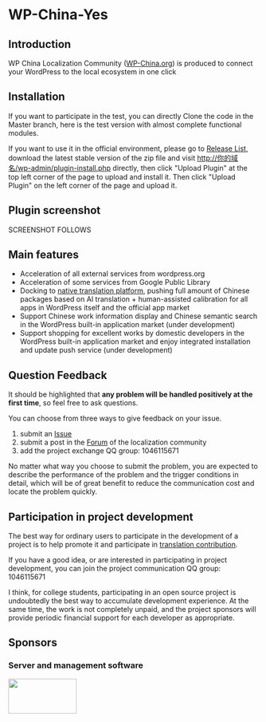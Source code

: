 # WP-China-Yes

## Introduction
WP China Localization Community ([WP-China.org][0]) is produced to connect your WordPress to the local ecosystem in one click

## Installation
If you want to participate in the test, you can directly Clone the code in the Master branch, here is the test version with almost complete functional modules.

If you want to use it in the official environment, please go to [Release List][1], download the latest stable version of the zip file and visit [http://你的域名/wp-admin/plugin-install.php][2] directly, then click "Upload Plugin" at the top left corner of the page to upload and install it. Then click "Upload Plugin" on the left corner of the page and upload it.

## Plugin screenshot
SCREENSHOT FOLLOWS
## Main features
 - Acceleration of all external services from wordpress.org
 - Acceleration of some services from Google Public Library
 - Docking to [native translation platform][3], pushing full amount of Chinese packages based on AI translation + human-assisted calibration for all apps in WordPress itself and the official app market
 - Support Chinese work information display and Chinese semantic search in the WordPress built-in application market (under development)
 - Support shopping for excellent works by domestic developers in the WordPress built-in application market and enjoy integrated installation and update push service (under development)

## Question Feedback
It should be highlighted that **any problem will be handled positively at the first time**, so feel free to ask questions.

You can choose from three ways to give feedback on your issue.

 1. submit an [Issue][4]
 2. submit a post in the [Forum][5] of the localization community
 3. add the project exchange QQ group: 1046115671

No matter what way you choose to submit the problem, you are expected to describe the performance of the problem and the trigger conditions in detail, which will be of great benefit to reduce the communication cost and locate the problem quickly.

## Participation in project development

The best way for ordinary users to participate in the development of a project is to help promote it and participate in [translation contribution][3].

If you have a good idea, or are interested in participating in project development, you can join the project communication QQ group: 1046115671

I think, for college students, participating in an open source project is undoubtedly the best way to accumulate development experience. At the same time, the work is not completely unpaid, and the project sponsors will provide periodic financial support for each developer as appropriate.

## Sponsors

### Server and management software
<img src="https://litepress.cn/wp-content/uploads/2020/08/又拍云_logo5-300x153.png" width="137" height="70" alt="" class="wp-image-764 alignnone size-medium" srcset="https://litepress.cn/wp-content/uploads/2020/08/又拍云_logo5-300x153.png 300w, https://litepress.cn/wp- content/uploads/2020/08/又拍云_logo5-300x153.png 480w, https://litepress.cn/wp-content/uploads/2020/08/又拍云_logo5-300x153.png 594w" sizes= "(max-width: 137px) 100vw, 137px">


[0]: https://wp-china.org

[1]: https://github.com/wp-china/wp-china-yes/releases

[2]: http://你的域名/wp-admin/plugin-install.php

[3]: https://translate.wp-china.org

[4]: https://github.com/wp-china/wp-china-yes/issues

[5]: https://wp-china.org/forums
